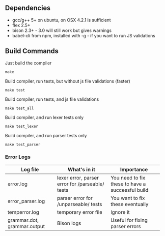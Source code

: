 ## Dependencies
- gcc/g++ 5+ on ubuntu, on OSX 4.2.1 is sufficient
- flex 2.5+
- bison 2.3+ - 3.0 will still work but gives warnings
- babel-cli from npm, installed with -g - if you want to run JS validations

## Build Commands

Just build the compiler
```
make
```


Build compiler, run tests, but without js file validations (faster)
```
make test
```


Build compiler, run tests, and js file validations
```
make test_all
```


Build compiler, and run lexer tests only
```
make test_lexer
```


Build compiler, and run parser tests only
```
make test_parser
```


### Error Logs
| Log file  | What's in it                                    | Importance |
|-----------|---------------                                  |------------|
| error.log | lexer error, parser error for /parseable/ tests | You need to fix these to have a successful build |
| error_parser.log | parser error for /unparseable/ tests     | You want to fix these eventually |
| temperror.log | temporary error file                        | Ignore it |
| grammar.dot, grammar.output | Bison logs                    | Useful for fixing parser errors |

